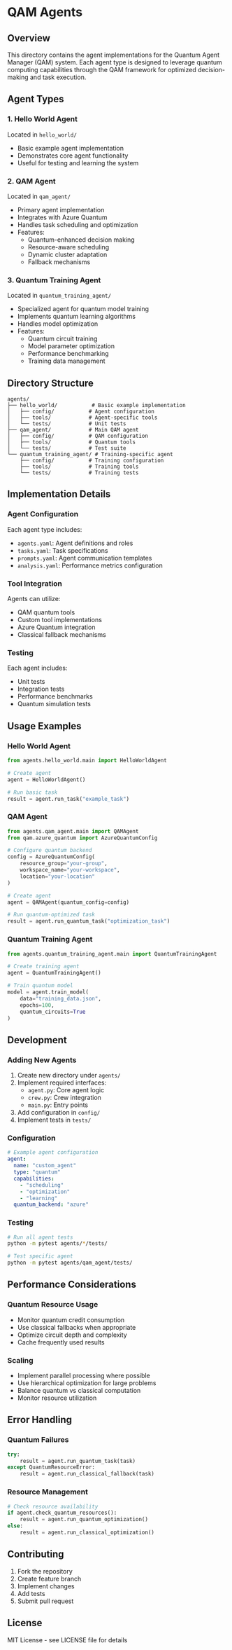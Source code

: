 # QAM Agents

## Overview
This directory contains the agent implementations for the Quantum Agent Manager (QAM) system. Each agent type is designed to leverage quantum computing capabilities through the QAM framework for optimized decision-making and task execution.

## Agent Types

### 1. Hello World Agent
Located in `hello_world/`
- Basic example agent implementation
- Demonstrates core agent functionality
- Useful for testing and learning the system

### 2. QAM Agent
Located in `qam_agent/`
- Primary agent implementation
- Integrates with Azure Quantum
- Handles task scheduling and optimization
- Features:
  * Quantum-enhanced decision making
  * Resource-aware scheduling
  * Dynamic cluster adaptation
  * Fallback mechanisms

### 3. Quantum Training Agent
Located in `quantum_training_agent/`
- Specialized agent for quantum model training
- Implements quantum learning algorithms
- Handles model optimization
- Features:
  * Quantum circuit training
  * Model parameter optimization
  * Performance benchmarking
  * Training data management

## Directory Structure
```
agents/
├── hello_world/           # Basic example implementation
│   ├── config/           # Agent configuration
│   ├── tools/            # Agent-specific tools
│   └── tests/            # Unit tests
├── qam_agent/            # Main QAM agent
│   ├── config/           # QAM configuration
│   ├── tools/            # Quantum tools
│   └── tests/            # Test suite
└── quantum_training_agent/ # Training-specific agent
    ├── config/           # Training configuration
    ├── tools/            # Training tools
    └── tests/            # Training tests
```

## Implementation Details

### Agent Configuration
Each agent type includes:
- `agents.yaml`: Agent definitions and roles
- `tasks.yaml`: Task specifications
- `prompts.yaml`: Agent communication templates
- `analysis.yaml`: Performance metrics configuration

### Tool Integration
Agents can utilize:
- QAM quantum tools
- Custom tool implementations
- Azure Quantum integration
- Classical fallback mechanisms

### Testing
Each agent includes:
- Unit tests
- Integration tests
- Performance benchmarks
- Quantum simulation tests

## Usage Examples

### Hello World Agent
```python
from agents.hello_world.main import HelloWorldAgent

# Create agent
agent = HelloWorldAgent()

# Run basic task
result = agent.run_task("example_task")
```

### QAM Agent
```python
from agents.qam_agent.main import QAMAgent
from qam.azure_quantum import AzureQuantumConfig

# Configure quantum backend
config = AzureQuantumConfig(
    resource_group="your-group",
    workspace_name="your-workspace",
    location="your-location"
)

# Create agent
agent = QAMAgent(quantum_config=config)

# Run quantum-optimized task
result = agent.run_quantum_task("optimization_task")
```

### Quantum Training Agent
```python
from agents.quantum_training_agent.main import QuantumTrainingAgent

# Create training agent
agent = QuantumTrainingAgent()

# Train quantum model
model = agent.train_model(
    data="training_data.json",
    epochs=100,
    quantum_circuits=True
)
```

## Development

### Adding New Agents
1. Create new directory under `agents/`
2. Implement required interfaces:
   - `agent.py`: Core agent logic
   - `crew.py`: Crew integration
   - `main.py`: Entry points
3. Add configuration in `config/`
4. Implement tests in `tests/`

### Configuration
```yaml
# Example agent configuration
agent:
  name: "custom_agent"
  type: "quantum"
  capabilities:
    - "scheduling"
    - "optimization"
    - "learning"
  quantum_backend: "azure"
```

### Testing
```bash
# Run all agent tests
python -m pytest agents/*/tests/

# Test specific agent
python -m pytest agents/qam_agent/tests/
```

## Performance Considerations

### Quantum Resource Usage
- Monitor quantum credit consumption
- Use classical fallbacks when appropriate
- Optimize circuit depth and complexity
- Cache frequently used results

### Scaling
- Implement parallel processing where possible
- Use hierarchical optimization for large problems
- Balance quantum vs classical computation
- Monitor resource utilization

## Error Handling

### Quantum Failures
```python
try:
    result = agent.run_quantum_task(task)
except QuantumResourceError:
    result = agent.run_classical_fallback(task)
```

### Resource Management
```python
# Check resource availability
if agent.check_quantum_resources():
    result = agent.run_quantum_optimization()
else:
    result = agent.run_classical_optimization()
```

## Contributing
1. Fork the repository
2. Create feature branch
3. Implement changes
4. Add tests
5. Submit pull request

## License
MIT License - see LICENSE file for details